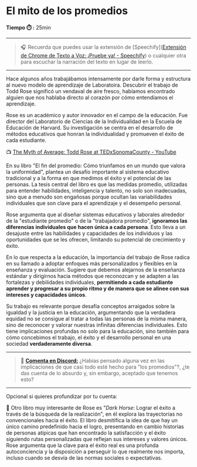 # El mito de los promedios

**Tiempo :stopwatch: :** 25min

---

> :headphones: Recuerda que puedes usar la extensión de [Speechify]([Extensión de Chrome de Texto a Voz: ¡Pruebe ya! - Speechify](https://speechify.com/es/extension-de-chrome/)) o cualquier otra para escuchar la narración del texto en lugar de leerlo.

---

Hace algunos años trabajábamos intensamente por darle forma y estructura al nuevo modelo de aprendizaje de Laboratoira. Descubrir el trabajo de Todd Rose significó un vendaval de aire fresco, habíamos encontrado alguien que nos hablaba directo al corazón por cómo entendíamos el aprendizaje.

Rose es un académico y autor innovador en el campo de la educación. Fue director del Laboratorio de Ciencias de la Individualidad en la Escuela de Educación de Harvard. Su investigación se centra en el desarrollo de métodos educativos que honran la individualidad y promueven el éxito de cada estudiante.

:tv: [The Myth of Average: Todd Rose at TEDxSonomaCounty - YouTube](https://youtu.be/4eBmyttcfU4?si=B1RXztfKsg-ESxY8) 

En su libro "El fin del promedio: Cómo triunfamos en un mundo que valora la uniformidad", plantea un desafío importante al sistema educativo tradicional y a la forma en que medimos el éxito y el potencial de las personas. La tesis central del libro es que las medidas promedio, utilizadas para entender habilidades, inteligencia y talento, no solo son inadecuadas, sino que a menudo son engañosas porque ocultan las variabilidades individuales que son clave para el aprendizaje y el desempeño personal.

Rose argumenta que al diseñar sistemas educativos y laborales alrededor de la "estudiante promedio" o de la "trabajadora promedio", **ignoramos las diferencias individuales que hacen única a cada persona**. Esto lleva a un desajuste entre las habilidades y capacidades de los individuos y las oportunidades que se les ofrecen, limitando su potencial de crecimiento y éxito.

En lo que respecta a la educación, la importancia del trabajo de Rose radica en su llamado a adoptar enfoques más personalizados y flexibles en la enseñanza y evaluación. Sugiere que debemos alejarnos de la enseñanza estándar y dirigirnos hacia métodos que reconozcan y se adapten a las fortalezas y debilidades individuales, **permitiendo a cada estudiante aprender y progresar a su propio ritmo y de manera que se alinee con sus intereses y capacidades únicos**.

Su trabajo es relevante porque desafía conceptos arraigados sobre la igualdad y la justicia en la educación, argumentando que la verdadera equidad no se consigue al tratar a todas las personas de la misma manera, sino de reconocer y valorar nuestras infinitas diferencias individuales. Esto tiene implicaciones profundas no solo para la educación, sino también para cómo concebimos el trabajo, el éxito y el desarrollo personal en una sociedad **verdaderamente diversa**.

---

> 💬 **[Comenta en Discord:]([Discord](https://discord.com/channels/1209273049304666113/1215448579662028820))** ¿Habías pensado alguna vez en las implicaciones de que casi todo esté hecho para "los promedios"?, ¿te das cuenta de lo absurdo y, sin embargo, aceptado que tenemos esto?

---

Opcional si quieres profundizar por tu cuenta:

:seedling: Otro libro muy interesante de Rose es "*Dark Horse*: Lograr el éxito a través de la búsqueda de la realización", en él explora las trayectorias no convencionales hacia el éxito. El libro desmitifica la idea de que hay un único camino predefinido hacia el logro, presentando en cambio historias de personas atípicas que han encontrado la satisfacción y el éxito siguiendo rutas personalizadas que reflejan sus intereses y valores únicos. Rose argumenta que la clave para el éxito real es una profunda autoconciencia y la disposición a perseguir lo que realmente nos importa, incluso cuando se desvía de las normas sociales o expectativas. 
